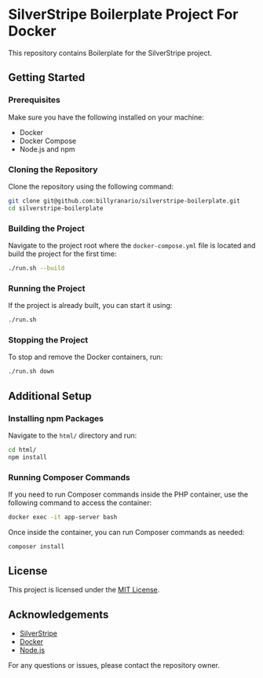 
# SilverStripe Boilerplate Project For Docker

This repository contains Boilerplate for the SilverStripe project.

## Getting Started

### Prerequisites

Make sure you have the following installed on your machine:
- Docker
- Docker Compose
- Node.js and npm

### Cloning the Repository

Clone the repository using the following command:

```bash
git clone git@github.com:billyranario/silverstripe-boilerplate.git
cd silverstripe-boilerplate
```

### Building the Project

Navigate to the project root where the `docker-compose.yml` file is located and build the project for the first time:

```bash
./run.sh --build
```

### Running the Project

If the project is already built, you can start it using:

```bash
./run.sh
```

### Stopping the Project

To stop and remove the Docker containers, run:

```bash
./run.sh down
```

## Additional Setup

### Installing npm Packages

Navigate to the `html/` directory and run:

```bash
cd html/
npm install
```

### Running Composer Commands

If you need to run Composer commands inside the PHP container, use the following command to access the container:

```bash
docker exec -it app-server bash
```

Once inside the container, you can run Composer commands as needed:

```bash
composer install
```

## License

This project is licensed under the [MIT License](LICENSE).

## Acknowledgements

- [SilverStripe](https://www.silverstripe.org/)
- [Docker](https://www.docker.com/)
- [Node.js](https://nodejs.org/)

For any questions or issues, please contact the repository owner.
